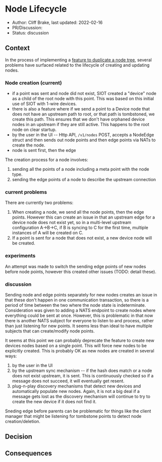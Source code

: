 # Node Lifecycle

- Author: Cliff Brake, last updated: 2022-02-16
- PR/Discussion:
- Status: discussion

## Context

In the process of implementing a
[feature to duplicate a node tree](https://github.com/simpleiot/simpleiot/issues/312),
several problems have surfaced related to the lifecycle of creating and updating
nodes.

### Node creation (current)

- if a point was sent and node did not exist, SIOT created a "device" node as a
  child of the root node with this point. This was based on this initial use of
  SIOT with 1-wire devices.
- there is also a feature where if we send a point to a Device node that does
  not have an upstream path to root, or that path is tombstoned, we create this
  path. This ensures that we don't have orphaned device nodes in an upstream if
  they are still active. This happens to the root node on clear startup.
- by the user in the UI -- Http API, `/v1/nodes` POST, accepts a NodeEdge struct
  and then sends out node points and then edge points via NATs to create the
  node.
- node is sent first, then the edge

The creation process for a node involves:

1. sending all the points of a node including a meta point with the node type.
1. sending the edge points of a node to describe the upstream connection

### current problems

There are currently two problems:

1. When creating a node, we send all the node points, then the edge points.
   However this can create an issue in that an upstream edge for a device node
   does not exist yet, so in a multi-level upstream configuration A->B->C, if B
   is syncing to C for the first time, multiple instances of A will be created
   on C.
1. If a point is sent for a node that does not exist, a new device node will be
   created.

### experiments

An attempt was made to switch the sending edge points of new nodes before node
points, however this created other issues (TODO: detail these).

### discussion

Sending node and edge points separately for new nodes creates an issue in that
these don't happen in one communication transaction, so there is a period of
time between the two where the node state is indeterminate. Consideration was
given to adding a NATS endpoint to create nodes where everything could be sent
at once. However, this is problematic in that now there is another NATS subject
for everyone to listen to and process, rather than just listening for new
points. It seems less than ideal to have multiple subjects that can
create/modify node points.

It seems at this point we can probably deprecate the feature to create new
devices nodes based on a single point. This will force new nodes to be
explicitly created. This is probably OK as new nodes are created in several
ways:

1. by the user in the UI
2. by the upstream sync mechanism -- if the hash does match or a node does not
   exist upstream, it is sent. This is continuously checked so if a message does
   not succeed, it will eventually get resent.
3. plug-n-play discovery mechanisms that detect new devices and automatically
   populate new nodes. Again, it is not a big deal if a message gets lost as the
   discovery mechanism will continue to try to create the new device if it does
   not find it.

Sneding edge before parents can be problematic for things like the client
manager that might be listening for tombstone points to detect node
creation/deletion.

## Decision

## Consequences
